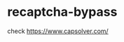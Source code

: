 # recaptcha-bypass
check https://www.capsolver.com/ 



















                                                                                                                    